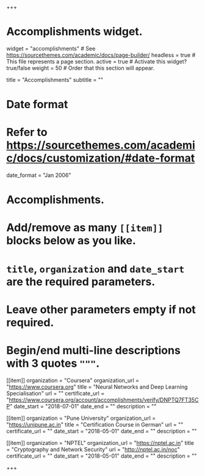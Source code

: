 +++
# Accomplishments widget.
widget = "accomplishments"  # See https://sourcethemes.com/academic/docs/page-builder/
headless = true  # This file represents a page section.
active = true  # Activate this widget? true/false
weight = 50  # Order that this section will appear.

title = "Accomplish&shy;ments"
subtitle = ""

# Date format
#   Refer to https://sourcethemes.com/academic/docs/customization/#date-format
date_format = "Jan 2006"

# Accomplishments.
#   Add/remove as many `[[item]]` blocks below as you like.
#   `title`, `organization` and `date_start` are the required parameters.
#   Leave other parameters empty if not required.
#   Begin/end multi-line descriptions with 3 quotes `"""`.

[[item]]
  organization = "Coursera"
  organization_url = "https://www.coursera.org"
  title = "Neural Networks and Deep Learning Specialisation"
  url = ""
  certificate_url = "https://www.coursera.org/account/accomplishments/verify/DNPTQ7FT35CP"
  date_start = "2018-07-01"
  date_end = ""
  description = ""

[[item]]
  organization = "Pune University"
  organization_url = "https://unipune.ac.in"
  title = "Certification Course in German"
  url = ""
  certificate_url = ""
  date_start = "2018-05-01"
  date_end = ""
  description = ""
  
[[item]]
  organization = "NPTEL"
  organization_url = "https://nptel.ac.in"
  title = "Cryptography and Network Security"
  url = "http://nptel.ac.in/noc"
  certificate_url = ""
  date_start = "2018-05-01"
  date_end = ""
  description = ""

+++
